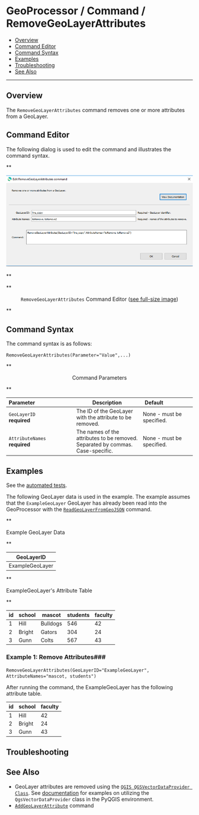 # GeoProcessor / Command / RemoveGeoLayerAttributes #

* [Overview](#overview)
* [Command Editor](#command-editor)
* [Command Syntax](#command-syntax)
* [Examples](#examples)
* [Troubleshooting](#troubleshooting)
* [See Also](#see-also)

-------------------------

## Overview ##

The `RemoveGeoLayerAttributes` command removes one or more attributes from a GeoLayer.

## Command Editor ##

The following dialog is used to edit the command and illustrates the command syntax.

**<p style="text-align: center;">
![RemoveGeoLayerAttributes](RemoveGeoLayerAttributes.png)
</p>**

**<p style="text-align: center;">
`RemoveGeoLayerAttributes` Command Editor (<a href="../RemoveGeoLayerAttributes.png">see full-size image</a>)
</p>**

## Command Syntax ##

The command syntax is as follows:

```text
RemoveGeoLayerAttributes(Parameter="Value",...)
```
**<p style="text-align: center;">
Command Parameters
</p>**

| **Parameter**&nbsp;&nbsp;&nbsp;&nbsp;&nbsp;&nbsp;&nbsp;&nbsp;&nbsp;&nbsp;&nbsp;&nbsp;&nbsp;&nbsp;&nbsp;&nbsp;&nbsp;&nbsp;&nbsp;&nbsp;&nbsp;&nbsp;&nbsp;&nbsp;&nbsp;&nbsp; | **Description** | **Default**&nbsp;&nbsp;&nbsp;&nbsp;&nbsp;&nbsp;&nbsp;&nbsp;&nbsp;&nbsp;&nbsp;&nbsp;&nbsp;&nbsp;&nbsp;&nbsp;&nbsp;&nbsp; |
| --------------|-----------------|----------------- |
| `GeoLayerID` <br> **required** | The ID of the GeoLayer with the attribute to be removed. | None - must be specified. |
| `AttributeNames` <br> **required** | The names of the attributes to be removed. Separated by commas. Case-specific.| None - must be specified. |

## Examples ##

See the [automated tests](https://github.com/OpenWaterFoundation/owf-app-geoprocessor-python-test/tree/master/test/commands/RemoveGeoLayerAttributes).

The following GeoLayer data is used in the example. 
The example assumes that the `ExampleGeoLayer` GeoLayer has already been read into the
GeoProcessor with the [`ReadGeoLayerFromGeoJSON`](../ReadGeoLayerFromGeoJSON/ReadGeoLayerFromGeoJSON.md) command.

**<p style="text-align: left;">
Example GeoLayer Data
</p>**

|GeoLayerID|
| ---- |
|ExampleGeoLayer|

**<p style="text-align: left;">
ExampleGeoLayer's Attribute Table
</p>**

|id|school|mascot|students|faculty|
|----|----|-----|-----|-----|
|1|Hill|Bulldogs|546|42|
|2|Bright|Gators|304|24|
|3|Gunn|Colts|567|43|

### Example 1: Remove Attributes###

```
RemoveGeoLayerAttributes(GeoLayerID="ExampleGeoLayer", AttributeNames="mascot, students")
```

After running the command, the ExampleGeoLayer has the following attribute table.

|id|school|faculty|
|----|----|-----|
|1|Hill|42|
|2|Bright|24|
|3|Gunn|43|

## Troubleshooting ##

## See Also ##

* GeoLayer attributes are removed using the [`QGIS QGSVectorDataProvider Class`](https://qgis.org/api/classQgsVectorDataProvider.html).
See [documentation](https://docs.qgis.org/latest/en/docs/pyqgis_developer_cookbook/vector.html#adding-and-removing-fields)
for examples on utilizing the `QgsVectorDataProvider` class in the PyQGIS environment.
* [`AddGeoLayerAttribute`](../AddGeoLayerAttribute/AddGeoLayerAttribute.md) command
